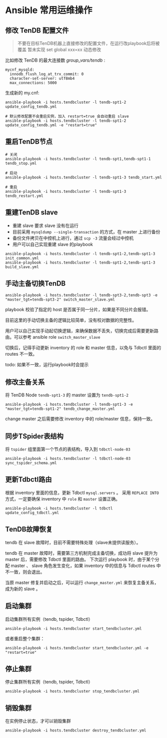 # Ansible 常用运维操作

## 修改 TenDB 配置文件

> 不要在目标TenDB机器上直接修改的配置文件，在运行改playbook后将被覆盖
> 暂未实现 set global xxx=xx 动态修改

比如修改 TenDB 的最大连接数 _group_vars/tendb_ :
```
mycnf_mysqld:
  innodb_flush_log_at_trx_commit: 0
  character-set-server: utf8mb4
  max_connections: 5000
```

生成新的 my.cnf:
```
ansible-playbook -i hosts.tendbcluster -l tendb-spt1-2 update_config_tendb.yml

# 默认修改配置不会重启实例，加入 restart=true 会自动重启 slave
ansible-playbook -i hosts.tendbcluster -l tendb-spt1-2 update_config_tendb.yml -e "restart=true"
```

## 重启TenDB节点
```
# 关闭
ansible-playbook -i hosts.tendbcluster -l tendb-spt1,tendb-spt1-1 tendb_stop.yml

# 启动
ansible-playbook -i hosts.tendbcluster -l tendb-spt1-3 tendb_start.yml

# 重启
ansible-playbook -i hosts.tendbcluster -l tendb-spt1-3 tendb_restart.yml
```


## 重建TenDB slave

- 重建 slave 要求 slave 没有在运行
- 目前采用 `mysqldump --single-transaction` 的方式，在 master 上进行备份
- 备份文件拷贝在中控机上进行，通过 `scp -3` 流量会经过中控机
- 用户可以自己实现重建 slave 的playbook

```
ansible-playbook -i hosts.tendbcluster -l tendb-spt1-2,tendb-spt1-3 init_common.yml
ansible-playbook -i hosts.tendbcluster -l tendb-spt1-2,tendb-spt1-3 build_slave.yml
```

## 手动主备切换TenDB
```
ansible-playbook -i hosts.tendbcluster -l tendb-spt3-2,tendb-spt3 -e "master_tgt=tendb-spt3-2" switch_master_slave.yml
```

playbook 校验了指定的 host 是否属于同一分片，如果是不同分片会报错。

目前这里的手动切换主备的逻辑比较简单，没有校对数据的完整性。

用户可以自己实现手动起切换逻辑，来确保数据不丢失，切换完成后需要更新路由。可以参考 ansible role  `switch_master_slave`

切换后，记得手动更新 inventory 的 role 和 master 信息，以免与 Tdbctl 里面的 routes 不一致。

todo: 如果不一致，运行playbook时会提示

## 修改主备关系
将 TenDB Node `tendb-spt1-3` 的 master 设置为 `tendb-spt1-2`
```
ansible-playbook -i hosts.tendbcluster -l tendb-spt1-3 -e "master_tgt=tendb-spt1-2" tendb_change_master.yml 
```
change master 之后需要修改 inventory 中的 role/master 信息，保持一致。

## 同步TSpider表结构
将 `tspider` 组里面第一个节点的表结构，导入到 `tdbctl-node-03`
```
ansible-playbook -i hosts.tendbcluster -l tdbctl-node-03 sync_tspider_schema.yml
```

## 更新Tdbctl路由
根据 inventory 里面的信息，更新 Tdbctl `mysql.servers` 。
采用 `REPLACE INTO` 方式，一定要确保 inventory 中 `role` 和 `master` 设置正确。
```
ansible-playbook -i hosts.tendbcluster -l tdbctl update_config_tdbctl.yml
```

## TenDB故障恢复
tendb 在 slave 故障时，目前不需要特殊处理（slave未提供读服务）。

tendb 在 master 故障时，需要第三方机制完成主备切换，成功将 slave 提升为 master 后，需要修改 Tdbctl 里面的路由。
下次运行 playbook 时，由于某个分配 master 、 slave 角色发生变化，如果 inventory 中的信息与 Tdbctl routes 中不一致，则会退出。

当原 master 修复并启动之后，可以运行 `change_master.yml` 来恢复主备关系，成为新的 slave 。

## 启动集群
启动集群所有实例（tendb, tspider, Tdbctl）
```
ansible-playbook -i hosts.tendbcluster start_tendbcluster.yml
```

或者重启整个集群：
```
ansible-playbook -i hosts.tendbcluster start_tendbcluster.yml -e "restart=true"
```

## 停止集群
停止集群所有实例（tendb, tspider, Tdbctl）
```
ansible-playbook -i hosts.tendbcluster stop_tendbcluster.yml
```
## 销毁集群
在实例停止状态，才可以销毁集群
```
ansible-playbook -i hosts.tendbcluster destroy_tendbcluster.yml
```